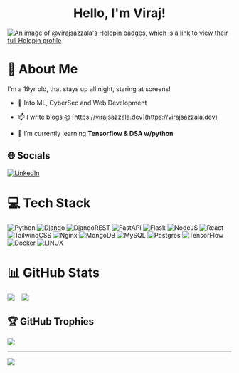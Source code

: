 <h1 align="center">Hello, I'm Viraj!</h3>

[![An image of @virajsazzala's Holopin badges, which is a link to view their full Holopin profile](https://holopin.me/virajsazzala)](https://holopin.io/@virajsazzala)

# 💫 About Me

I'm a 19yr old, that stays up all night, staring at screens! <br>

- 📝 Into ML, CyberSec and Web Development <br>

- 📫 I write blogs @ [https://virajsazzala.dev](https://virajsazzala.dev)

- 🌱 I’m currently learning **Tensorflow & DSA w/python**


## 🌐 Socials
[![LinkedIn](https://img.shields.io/badge/LinkedIn-%230077B5.svg?logo=linkedin&logoColor=white)](https://linkedin.com/in/sng-viraj-reddy) 

# 💻 Tech Stack
![Python](https://img.shields.io/badge/python-3670A0?style=for-the-badge&logo=python&logoColor=ffdd54) ![Django](https://img.shields.io/badge/django-%23092E20.svg?style=for-the-badge&logo=django&logoColor=white) ![DjangoREST](https://img.shields.io/badge/DJANGO-REST-ff1709?style=for-the-badge&logo=django&logoColor=white&color=ff1709&labelColor=gray) ![FastAPI](https://img.shields.io/badge/FastAPI-005571?style=for-the-badge&logo=fastapi) ![Flask](https://img.shields.io/badge/flask-%23000.svg?style=for-the-badge&logo=flask&logoColor=white) ![NodeJS](https://img.shields.io/badge/node.js-6DA55F?style=for-the-badge&logo=node.js&logoColor=white) ![React](https://img.shields.io/badge/react-%2320232a.svg?style=for-the-badge&logo=react&logoColor=%2361DAFB) ![TailwindCSS](https://img.shields.io/badge/tailwindcss-%2338B2AC.svg?style=for-the-badge&logo=tailwind-css&logoColor=white) ![Nginx](https://img.shields.io/badge/nginx-%23009639.svg?style=for-the-badge&logo=nginx&logoColor=white) ![MongoDB](https://img.shields.io/badge/MongoDB-%234ea94b.svg?style=for-the-badge&logo=mongodb&logoColor=white) ![MySQL](https://img.shields.io/badge/mysql-%2300000f.svg?style=for-the-badge&logo=mysql&logoColor=white) ![Postgres](https://img.shields.io/badge/postgres-%23316192.svg?style=for-the-badge&logo=postgresql&logoColor=white) ![TensorFlow](https://img.shields.io/badge/TensorFlow-%23FF6F00.svg?style=for-the-badge&logo=TensorFlow&logoColor=white) ![Docker](https://img.shields.io/badge/docker-%230db7ed.svg?style=for-the-badge&logo=docker&logoColor=white) ![LINUX](https://img.shields.io/badge/Linux-FCC624?style=for-the-badge&logo=linux&logoColor=black)
# 📊 GitHub Stats
![](https://github-readme-streak-stats.herokuapp.com/?user=virajsazzala&theme=dark&hide_border=false)&nbsp;&nbsp;&nbsp;
![](https://github-readme-stats.vercel.app/api/top-langs/?username=virajsazzala&theme=dark&hide_border=false&include_all_commits=true&count_private=true&layout=compact)

## 🏆 GitHub Trophies
![](https://github-profile-trophy.vercel.app/?username=virajsazzala&theme=onestar&no-frame=false&no-bg=false&margin-w=4)

---
[![](https://visitcount.itsvg.in/api?id=virajsazzala&icon=5&color=12)](https://visitcount.itsvg.in)

<!-- Proudly created with GPRM ( https://gprm.itsvg.in ) -->
